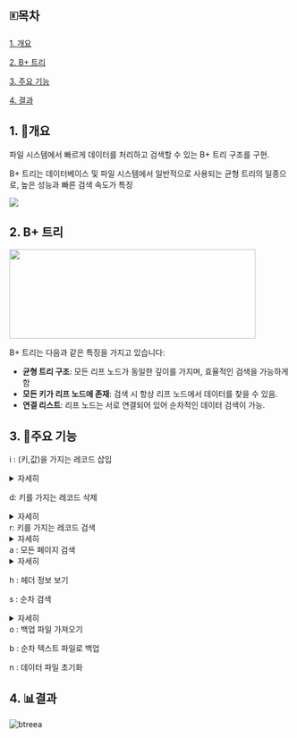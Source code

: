 ## 🗉목차
[1. 개요](#1-개요)

[2. B+ 트리](#2-B-트리)

[3. 주요 기능](#3-주요-기능)

[4. 결과](#4-결과)

## 1. 🌳개요

파일 시스템에서 빠르게 데이터를 처리하고 검색할 수 있는 B+ 트리 구조를 구현. 

B+ 트리는 데이터베이스 및 파일 시스템에서 일반적으로 사용되는 균형 트리의 일종으로, 높은 성능과 빠른 검색 속도가 특징

<img src="https://img.shields.io/badge/c++-00599C?style=flat-square&logo=c%2B%2B&logoColor=white">

## 2. B+ 트리
<img src="https://github.com/user-attachments/assets/23c7fe29-dddf-4b57-abe7-489a6ebda450" width="440" height="160"/>

B+ 트리는 다음과 같은 특징을 가지고 있습니다:
- **균형 트리 구조**: 모든 리프 노드가 동일한 깊이를 가지며, 효율적인 검색을 가능하게 함
- **모든 키가 리프 노드에 존재**: 검색 시 항상 리프 노드에서 데이터를 찾을 수 있음.
- **연결 리스트**: 리프 노드는 서로 연결되어 있어 순차적인 데이터 검색이 가능.

## 3. 🔧주요 기능

i : (키,값)을 가지는 레코드 삽입

<details>
<summary>자세히</summary>

레코드 중복 검사: 삽입하려는 키가 이미 존재하는지 확인. 존재할 경우 삽입을 중단.

노드 탐색: 삽입 위치를 찾기 위해 스택을 사용하여 트리를 탐색. 스택이 비어 있으면 새로운 루트를 생성.

노드 분할 처리: 현재 페이지가 가득 차면 노드를 분할, 새로운 키를 부모 노드에 삽입.

레코드 추가: 노드에 공간이 있다면 새로운 레코드를 추가.

디스크 기록: 모든 작업이 완료된 후, 변경된 페이지를 디스크에 기록.
  <details>
  <summary>코드 펼치기</summary>

```
# include "stdio.h"
# include "string.h"
# include "BTree.h"

extern BufferManager *bufferManager;
extern BTreeHeader *bTreeHeader;
Key splitNode(BTreePagePtr page, Key key, int newPage, int index);
 /*리프가 아닌 노드를 분할*/
Key splitLeaf(BTreePagePtr page, BTreeRecord *record, int index);
 /*리프노드를 분할*/
BOOL insertRecord(BTreeRecord *newRecord){
	/*(key, value)를 갖는 레코드 추가 */
	int index = 0, leftPage = 0, rightPage = 0;
	BOOL finished = FALSE, ret;
	STACK * stack;
	Key key = newRecord -> key;
	BTreePagePtr page = (BTreePagePtr)malloc(bufferManager -> pageSize);
	if(findRecord(key, page)) return FALSE;
	while(finished == FALSE){
		stack = pop();
		if(stack == NULL){
			/*stack 이 비었다면 새로운 루트 생성 : 트리 높이 1 증가 */
			leftPage = bTreeHeader -> rootPage;
			bTreeHeader -> rootPage = newBTreePage();
			initBTreePage(page, bTreeHeader -> rootPage, FALSE);
			CHILD(page, 0) = leftPage;
			index = 0;
		} else {
			/*삽입이 일어날 노드를 읽어 온다 */
			index = stack -> index;
			if(rightPage != 0){
				readBTreePage(stack -> pageNo, page);
			}
		}
		if(isFull(page)){
			/*노드가 꽉 찼다면 split하고, 부모 노드에 삽입할 키를 얻는다*/
			if(ISLEAF(page)){
				key = splitLeaf(page, newRecord, index);
			}else{
				key = splitNode(page, key, rightPage, index);
			}

		rightPage= PAGENO(page);
		} else {
			/* 노드에 공간에 있다면 레코드를 추가 */
			if (ISLEAF(page)) {
				ret= addRecord(page, newRecord, index);
			} else {
				ret= addKey(page, key, rightPage, index);
			}
			finished= TRUE;
		}
	}
	/* 레코드가 제대로 추가되었으면, 실제로 디스크에 기록 */
	if (ret) writeBTreePage(PAGENO(page), page);
	free(page);
	return ret;
}
Key splitNode(BTreePagePtr page, Key newKey, int rightPage, int index) {
	/* 리프가 아닌 노드를 분할 */
	BTreePagePtr bigPage=
		(BTreePagePtr)malloc(bufferManager->pageSize+sizeof(Key)+sizeof(int));
	int key= 0, midIndex= 0;
	initBTreePage(bigPage, -2, FALSE);
	/* 기존 키와 새로운 키를 복사 */
	copyNode(page, bigPage, 0, KEYCNT(page));
	addKey(bigPage, newKey, rightPage, index);
	/* 상위 노드에 삽입될 키를 설정 */
	midIndex= KEYCNT(bigPage) / 2;
	key= KEY(bigPage, midIndex);
	/* Overflow가 일어난 노드에 분배 */
	copyNode(bigPage, page, 0, midIndex);
	index= newBTreePage();
	writeBTreePage(PAGENO(page), page);
	/* 새로 할당된 노드에 분배 */
	initBTreePage(page, index, FALSE);
	copyNode(bigPage, page, midIndex+1, KEYCNT(bigPage)-midIndex-1);
	writeBTreePage(PAGENO(page), page);
	free(bigPage);

	return key;
}
Key splitLeaf(BTreePagePtr page, BTreeRecord * newRecord, int index) {
		/*리프노드를 분할*/
	BTreePagePtr bigPage=
		(BTreePagePtr)malloc(bufferManager->pageSize+sizeof(BTreeRecord));
	int key= 0, midIndex= 0;
		/*기존 레코드와 새로운 레코드를 복사*/
	initBTreePage(bigPage, -2, TRUE);
	copyNode(page, bigPage, 0, KEYCNT(page));
	addRecord(bigPage, newRecord, index);
		/*상위노드에 삽입될 키를 설정, ceiling(bigNode의 key개수/2)+1*/
	midIndex= KEYCNT(bigPage) / 2-1+KEYCNT(bigPage) % 2;
	key= RECORD(bigPage, midIndex).key;
		/*Overflow가 일어난 노드에 분배*/
	copyNode(bigPage, page, 0, midIndex+1);
	index= NEXT(page);
	NEXT(page)= newBTreePage();
	writeBTreePage(PAGENO(page), page);
		/*새로 할당된 노드에 분배*/
	initBTreePage(page, NEXT(page), TRUE);
	NEXT(page)= index;
	copyNode(bigPage, page, midIndex+1, KEYCNT(bigPage)-midIndex-1);
	writeBTreePage(PAGENO(page), page);
	free(bigPage);
	return key;
}
```
  </details>
</details>

d: 키를 가지는 레코드 삭제
<details>
<summary>자세히</summary>

레코드 존재 확인: 삭제하려는 키가 존재하는지 확인합니다. 존재하지 않으면 함수가 종료.

노드 탐색: 삭제할 키가 있는 노드를 찾기 위해 스택을 사용하여 트리를 탐색.

레코드 삭제: 키가 있는 노드에서 레코드를 삭제.

언더플로우 처리: 노드에서 레코드를 삭제한 후, 노드의 키 수가 최소 허용치를 밑돌면 형제 노드와 합병하거나 키를 재분배.

루트 노드 처리: 루트 노드가 비게 되면 새로운 루트를 설정.
<details>
<summary>코드 펼치기</summary>

 ```
 BOOL deleteRecord(Key key) {
    int i = 0;
    BOOL finished = FALSE, ret;
    STACK *stack;
    BTreePagePtr child = (BTreePagePtr)malloc(bufferManager->pageSize); 
    BTreePagePtr sibling = (BTreePagePtr)malloc(bufferManager->pageSize); 
    BTreePagePtr parent = (BTreePagePtr)malloc(bufferManager->pageSize); 

    if (findRecord(key, child) == FALSE) return FALSE;  // 레코드 존재 확인

    while (!finished) {
        stack = pop();  // 현재 탐색 경로를 스택에서 꺼냄

        if (ISLEAF(child)) {
            ret = removeRecord(child, stack->index);  // 리프 노드에서 레코드 삭제
        } else {
            ret = removeKey(child, stack->index);  // 내부 노드에서 키 삭제
        }

        if (stack->pageNo == bTreeHeader->rootPage) {
            // 루트 노드가 비어 있는 경우
            if (KEYCNT(child) == 0 && !ISLEAF(child)) {
                freeBTreePage(child);
                bTreeHeader->rootPage = CHILD(child, 0);  // 새로운 루트 설정
                return TRUE;
            }
            finished = TRUE;  // 삭제 완료
        } else if (KEYCNT(child) < MIN(child)) { 
            stack = peek();  // 부모 노드 확인

            i = selectSibling(sibling, parent, stack);  // 형제 노드 선택
            if (i == -1) {
                // 형제 노드와 합병
                if (ISLEAF(child)) {
                    mergeLeaf(child, sibling, parent, stack);
                } else {
                    mergeNode(child, sibling, parent, stack);
                }
            } else {
                // 형제 노드와 키 재분배
                if (ISLEAF(child)) {
                    redistributeLeaf(child, sibling, parent, i);
                } else {
                    redistributeNode(child, sibling, parent, i);
                }
                finished = TRUE;  // 재분배 완료
            }
            temp = child;
            child = parent;
            parent = temp;
        } else {
            finished = TRUE;  // 삭제 완료
        }
    }

    writeBTreePage(PAGENO(child), child);  // 변경사항 디스크에 기록
    free(child);
    free(sibling);
    free(parent);
    return TRUE;  // 삭제 성공
}
 ```
구현 내용

```
void mergeNode(BTreePagePtr child, BTreePagePtr sibling, BTreePagePtr parent, STACK *stack) {
    int j = 0;
    BTreePagePtr temp;
    if (stack->index == KEYCNT(parent)) {
        temp = sibling;
        sibling = child;
        child = temp;
        stack->index--;  // 형제 노드 인덱스 조정
        readBTreePage(CHILD(parent, stack->index), child);  // 부모의 자식 노드 읽기
    } else {
        readBTreePage(CHILD(parent, stack->index + 1), sibling);  // 형제 노드 읽기
    }
    
    // 부모 노드의 키를 자식 노드에 추가
    KEY(child, KEYCNT(child)) = KEY(parent, stack->index);
    CHILD(child, KEYCNT(child) + 1) = CHILD(sibling, 0);
    KEYCNT(child)++;  // 자식 노드 키 수 증가

    // 형제 노드의 키를 자식 노드로 복사
    for (j = 0; j < KEYCNT(sibling); j++) {
        copyKey(KEYPTR(sibling, j), KEYPTR(child, KEYCNT(child)));
        KEYCNT(child)++;
    }

    writeBTreePage(PAGENO(child), child);  // 변경사항 디스크에 기록
    freeBTreePage(sibling);  // 형제 노드 메모리 해제
}
```
노드 합병 함수

목적: 리프가 아닌 노드를 합병하여 새로운 노드로 만든 후, 부모 노드의 키를 포함.

구현: 형제 노드의 키를 현재 노드로 복사하고, 부모 노드의 키를 추가

```
void mergeLeaf(BTreePagePtr child, BTreePagePtr sibling, BTreePagePtr parent, STACK *stack) {
    int j = 0;
    BTreePagePtr temp;
    if (stack->index == KEYCNT(parent)) {
        temp = sibling;
        sibling = child;
        child = temp;
        stack->index--;  // 형제 노드 인덱스 조정
        readBTreePage(CHILD(parent, stack->index), child);  // 부모의 자식 노드 읽기
    } else {
        readBTreePage(CHILD(parent, stack->index + 1), sibling);  // 형제 노드 읽기
    }

    // 형제 노드의 레코드를 현재 노드로 복사
    for (j = 0; j < KEYCNT(sibling); j++) {
        copyRecord(RECORDPTR(sibling) + j, RECORDPTR(child) + KEYCNT(child));
        KEYCNT(child)++;
    }

    NEXT(child) = NEXT(sibling);  // 다음 노드 연결
    writeBTreePage(PAGENO(child), child);  // 변경사항 디스크에 기록
    freeBTreePage(sibling);  // 형제 노드 메모리 해제
}
```
목적: 리프 노드를 합병하여 새로운 노드로 만든 후, 형제 노드의 레코드를 포함.

구현: 형제 노드의 모든 레코드를 현재 노드로 복사하고, 다음 노드를 연결.

```
BOOL redistributeLeaf(BTreePagePtr child, BTreePagePtr sibling, BTreePagePtr parent, int i) {
    int moveCount = (KEYCNT(child) + KEYCNT(sibling)) / 2 - KEYCNT(child);
    int j = 0;

    if (RECORD(child, 0).key < RECORD(sibling, 0).key) {
        // 왼쪽으로 이동
        for (j = 0; j < moveCount; j++) {
            copyRecord(RECORDPTR(sibling) + j, RECORDPTR(child) + KEYCNT(child) + j);
        }
        KEYCNT(child) += moveCount;
        KEYCNT(sibling) -= moveCount;
        for (j = 0; j < KEYCNT(sibling); j++) {
            copyRecord(RECORDPTR(sibling) + moveCount + j, RECORDPTR(sibling) + j);
        }
        KEY(parent, i) = RECORD(child, KEYCNT(child) - 1).key;  // 부모 노드 키 업데이트
    } else {
        // 오른쪽으로 이동
        for (j = KEYCNT(child); j > 0; j--) {
            copyRecord(RECORDPTR(child) + j - 1, RECORDPTR(child) + moveCount + j - 1);
        }
        KEYCNT(child) += moveCount;
        KEYCNT(sibling) -= moveCount;
        for (j = 0; j < moveCount; j++) {
            copyRecord(RECORDPTR(sibling) + KEYCNT(sibling) + j, RECORDPTR(child) + j);
        }
        KEY(parent, i) = RECORD(sibling, KEYCNT(sibling) - 1).key;  // 부모 노드 키 업데이트
    }

    writeBTreePage(PAGENO(child), child);  // 변경사항 디스크에 기록
    writeBTreePage(PAGENO(sibling), sibling);  // 변경사항 디스크에 기록
    return TRUE;
}
```
노드 재분배 함수

목적: 리프 노드 간에 레코드를 재분배하여 언더플로우를 방지합니다.

구현: 형제 노드와의 키 수에 따라 레코드를 왼쪽 또는 오른쪽으로 이동.
</details>
</details>
r: 키를 가지는 레코드 검색
<details>
<summary>자세히</summary>
  
사용자가 입력한 키를 통해 레코드를 검색하고, 그 결과를 출력하는 메인 로직

특정 키를 가진 레코드를 실제로 검색하는 retrieveRecord 함수
<details>
<summary>코드 펼치기</summary>
  
  ```
  case 'r':    // 키를 가지는 레코드 검색
    fscanf(stdin, "%i", &record.key);  // 사용자로부터 키 입력 받기
    if (retrieveRecord(record.key, &record)) {
        printf("Retrieve (%d, %s) : success\n", record.key, record.value);  // 성공 메시지 출력
    } else {
        printf("Retrieve (%d) : fail\n", record.key);  // 실패 메시지 출력
    }
    break;

  ```
키 입력: fscanf를 사용하여 사용자로부터 검색할 키를 입력받음.

레코드 검색: retrieveRecord 함수를 호출하여 해당 키에 대한 레코드를 검색.

결과 출력: 검색 성공 여부에 따라 성공 메시지 또는 실패 메시지를 출력.
```
BOOL retrieveRecord(Key key, BTreeRecord *record) {
    /* 인덱스 셋으로부터 레코드 검색 */
    BTreePagePtr page = (BTreePagePtr)malloc(bufferManager->pageSize);
    int i = 0;
    BOOL found = FALSE;

    if (findRecord(key, page)) {  // 키가 있는 페이지 찾기
        i = peek()->index;  // 키의 인덱스 얻기
        copyRecord(RECORDPTR(page) + i, record);  // 레코드 복사
        found = TRUE;  // 레코드 발견
    }

    free(page);  // 할당된 페이지 메모리 해제
    return found;  // 레코드 발견 여부 반환
}
```
페이지 할당: BTreePagePtr page를 사용하여 검색할 페이지에 대한 메모리를 할당.

레코드 검색: findRecord(key, page)를 호출하여 지정된 키가 존재하는 페이지를 찾음.

인덱스 찾기: 키가 발견되면, peek()->index를 통해 해당 키의 인덱스를 얻음.

레코드 복사: copyRecord 함수를 사용하여 페이지에서 레코드를 복사.

메모리 해제: 사용이 끝난 페이지 메모리를 해제.

결과 반환: 레코드가 발견되었는지를 나타내는 불리언 값을 반환.
</details>
</details>
a : 모든 페이지 검색
<details>
<summary>자세히</summary>
  
헤더 페이지 제외: 페이지 번호 0은 헤더 페이지(검색에서 제외), 1부터 시작.
  
페이지 읽기: 각 페이지를 순차적으로 읽어들이며, 페이지가 존재하는 동안 반복.

페이지 정보 출력: 읽어들인 페이지가 내부 노드인지 리프 노드인지에 따라 적절한 정보를 출력.

내부 노드: 페이지 번호, 다음 페이지, 키 개수, 키 리스트를 출력.

리프 노드: 페이지 번호, 레코드 개수, 레코드 정보를 출력.

페이지 종료: 모든 페이지를 읽은 후 종료.
<details>
<summary>코드 펼치기</summary>
  
  ```
  void retrieveAllPages() {
	/*모든 페이지 검색*/
	/*0 페이지는 헤더페이지이므로 제외 1페이지부터 순차 검색*/

	BTreePagePtr page = (BTreePagePtr)malloc(bufferManager->pageSize);
	int i = 1;
	while (readBTreePage(i, page)) {
		if (ISLEAF(page) == FALSE) {
			printf("페이지번호   : %d (내부노드)\n", PAGENO(page));
			printf("다음페이지   : %d\n", NEXT(page));
			printf("키의개수     : %d\n", KEYCNT(page));
			printf("키리스트     : ");
			for (int j = 0; (j < KEYCNT(page)); j++) {
				printf("%d, (%d), ", CHILD(page, j), KEY(page, j));
			}
			printf("%d\n", CHILD(page, KEYCNT(page)));
			printf("--------------------------------------\n");

		}
		else {
			printf("페이지번호 : %d (리프노드)\n", PAGENO(page));
			printf("레코드개수 : %d\n", KEYCNT(page));
			for (int j = 0; (j < KEYCNT(page)); j++) {
				printf("%d %s\n", RECORD(page, j).key, RECORD(page, j).value);
			}
			printf("다음페이지 : %d\n", NEXT(page));
			printf("--------------------------------------\n");

		}
		i++;
	}
}
  ```
</details>
</details>

h : 헤더 정보 보기

s : 순차 검색
<details>
<summary>자세히</summary>
특정 키를 순차적으로 검색하는 기능을 수행

사용자가 입력한 키를 기반으로 리프 노드에서 해당 키를 찾아 그 값을 출력
<details>
<summary>코드 펼치기</summary>

```
void Sequential_Search(void) {
    BTreePagePtr page = (BTreePagePtr)malloc(bufferManager->pageSize);  // 페이지 포인터 할당
    int i = 1;  // 페이지 번호 초기화
    int Searchkey;  // 검색할 키
    int r = 0;  // 검색 결과 플래그 초기화
    scanf("%d", &Searchkey);  // 사용자로부터 검색할 키 입력 받기

    while (readBTreePage(i, page)) {  // 페이지를 순차적으로 읽기
        if (ISLEAF(page) == FALSE) {
            // 내부 노드인 경우 처리 (현재는 비워둠)
        } else {
            // 리프 노드인 경우
            for (int j = 0; j < KEYCNT(page); j++) {
                // 현재 페이지의 레코드에서 키 검색
                if (Searchkey == RECORD(page, j).key) {
                    printf("%d %s\n", RECORD(page, j).key, RECORD(page, j).value);  // 키와 값 출력
                    r = 1;  // 키를 찾았음을 표시
                    break;  // 키를 찾았으므로 루프 종료
                }
            }
        }
        i++;  // 다음 페이지로 이동
    }

    if (r == 0) {
        printf("Sequential_Search (%d) : fail\n", Searchkey);  // 키를 찾지 못한 경우 메시지 출력
    }
}

```
페이지 포인터 할당: BTreePagePtr page를 사용하여 검색할 페이지에 대한 메모리를 할당.

페이지 번호 초기화: int i = 1;로 페이지 번호를 초기화하여 1번 페이지부터 검색을 시작.

사용자 입력: scanf("%d", &Searchkey);를 통해 사용자가 검색할 키를 입력받음.

페이지 읽기 루프: while (readBTreePage(i, page))를 통해 페이지를 순차적으로 읽기 시작.

리프 노드 처리: 리프 노드에 도달하면, 페이지의 모든 레코드를 순회하며 입력된 키와 비교.

키 검색: 각 레코드의 키와 입력된 Searchkey를 비교하여 일치하는 경우, 해당 레코드의 키와 값을 출력.

결과 플래그: 키를 찾으면 r 변수를 1로 설정하고, 루프를 종료.

검색 결과 출력: 모든 페이지를 검색한 후, 키를 찾지 못한 경우 실패 메시지를 출력.
</details>
</details>
o : 백업 파일 가져오기

b : 순차 텍스트 파일로 백업

n : 데이터 파일 초기화

## 4. 📊결과

![btreea](https://github.com/user-attachments/assets/81146467-1a97-41d6-9bd4-b3db8c75255b)
